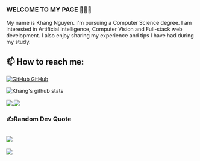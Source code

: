 ### WELCOME TO MY PAGE 👋👋👋
My name is Khang Nguyen. I'm pursuing a Computer Science degree. I am interested in Artificial Intelligence, Computer Vision and Full-stack web development. I also enjoy sharing my experience and tips I have had during my study. <br>
## 📫 How to reach me: 

[![GitHub](https://i.stack.imgur.com/tskMh.png) GitHub](https://github.com/maxkhang/)

![Khang's github stats](https://github-readme-stats-git-masterrstaa-rickstaa.vercel.app/api?username=maxkhang&show_icons=true&theme=tokyonight&hide=contribs,prs,issues)

<a href="https://github.com/maxkhang/Newton-Fractal-C--Implementation">
  <!-- Change the `github-readme-stats.anuraghazra1.vercel.app` to `github-readme-stats.vercel.app`  -->
  <img align="center" src="https://github-readme-stats.anuraghazra1.vercel.app/api/pin/?username=maxkhang&repo=Newton-Fractal-C--Implementation&theme=radical" />
</a>    
<a href="https://github.com/maxkhang/fisrt_game">
  <!-- Change the `github-readme-stats.anuraghazra1.vercel.app` to `github-readme-stats.vercel.app`  -->
  <img align="center" src="https://github-readme-stats.anuraghazra1.vercel.app/api/pin/?username=maxkhang&repo=first_game&theme=merko" />
</a>

### ✍️Random Dev Quote
![](https://quotes-github-readme.vercel.app/api?type=horizontal&theme=dark)
---
[![](https://visitcount.itsvg.in/api?id=Khang&icon=1&color=1)](https://visitcount.itsvg.in)

